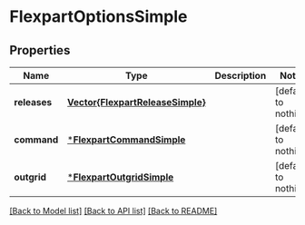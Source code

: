 # FlexpartOptionsSimple


## Properties
Name | Type | Description | Notes
------------ | ------------- | ------------- | -------------
**releases** | [**Vector{FlexpartReleaseSimple}**](FlexpartReleaseSimple.md) |  | [default to nothing]
**command** | [***FlexpartCommandSimple**](FlexpartCommandSimple.md) |  | [default to nothing]
**outgrid** | [***FlexpartOutgridSimple**](FlexpartOutgridSimple.md) |  | [default to nothing]


[[Back to Model list]](../README.md#models) [[Back to API list]](../README.md#api-endpoints) [[Back to README]](../README.md)


